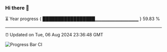### Hi there 👋

⏳ Year progress { █████████████████▁▁▁▁▁▁▁▁▁▁▁▁▁ } 59.83 %

---

⏰ Updated on Tue, 06 Aug 2024 23:36:48 GMT

![Progress Bar CI](https://github.com/IshwaranRudhara/GIT-ACTION/workflows/Progress%20Bar%20CI/badge.svg)
